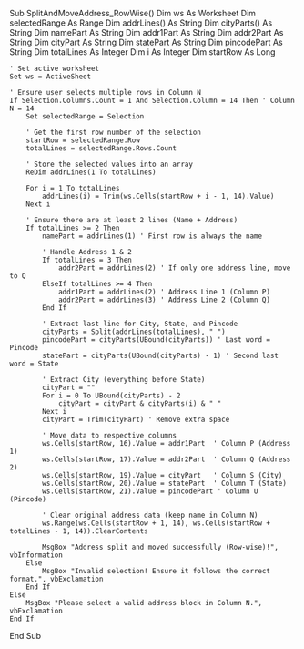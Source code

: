Sub SplitAndMoveAddress_RowWise()
    Dim ws As Worksheet
    Dim selectedRange As Range
    Dim addrLines() As String
    Dim cityParts() As String
    Dim namePart As String
    Dim addr1Part As String
    Dim addr2Part As String
    Dim cityPart As String
    Dim statePart As String
    Dim pincodePart As String
    Dim totalLines As Integer
    Dim i As Integer
    Dim startRow As Long
    
    ' Set active worksheet
    Set ws = ActiveSheet

    ' Ensure user selects multiple rows in Column N
    If Selection.Columns.Count = 1 And Selection.Column = 14 Then ' Column N = 14
        Set selectedRange = Selection
        
        ' Get the first row number of the selection
        startRow = selectedRange.Row
        totalLines = selectedRange.Rows.Count
        
        ' Store the selected values into an array
        ReDim addrLines(1 To totalLines)
        
        For i = 1 To totalLines
            addrLines(i) = Trim(ws.Cells(startRow + i - 1, 14).Value)
        Next i
        
        ' Ensure there are at least 2 lines (Name + Address)
        If totalLines >= 2 Then
            namePart = addrLines(1) ' First row is always the name
            
            ' Handle Address 1 & 2
            If totalLines = 3 Then
                addr2Part = addrLines(2) ' If only one address line, move to Q
            ElseIf totalLines >= 4 Then
                addr1Part = addrLines(2) ' Address Line 1 (Column P)
                addr2Part = addrLines(3) ' Address Line 2 (Column Q)
            End If
            
            ' Extract last line for City, State, and Pincode
            cityParts = Split(addrLines(totalLines), " ")
            pincodePart = cityParts(UBound(cityParts)) ' Last word = Pincode
            statePart = cityParts(UBound(cityParts) - 1) ' Second last word = State
            
            ' Extract City (everything before State)
            cityPart = ""
            For i = 0 To UBound(cityParts) - 2
                cityPart = cityPart & cityParts(i) & " "
            Next i
            cityPart = Trim(cityPart) ' Remove extra space
            
            ' Move data to respective columns
            ws.Cells(startRow, 16).Value = addr1Part  ' Column P (Address 1)
            ws.Cells(startRow, 17).Value = addr2Part  ' Column Q (Address 2)
            ws.Cells(startRow, 19).Value = cityPart   ' Column S (City)
            ws.Cells(startRow, 20).Value = statePart  ' Column T (State)
            ws.Cells(startRow, 21).Value = pincodePart ' Column U (Pincode)
            
            ' Clear original address data (keep name in Column N)
            ws.Range(ws.Cells(startRow + 1, 14), ws.Cells(startRow + totalLines - 1, 14)).ClearContents

            MsgBox "Address split and moved successfully (Row-wise)!", vbInformation
        Else
            MsgBox "Invalid selection! Ensure it follows the correct format.", vbExclamation
        End If
    Else
        MsgBox "Please select a valid address block in Column N.", vbExclamation
    End If
End Sub
